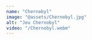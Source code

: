 ```yaml
---
name: "Chernobyl"
image: "@assets/Chernobyl.jpg"
alt: "Jeu Chernobyl"
video: "/Chernobyl.webm"
---
```

